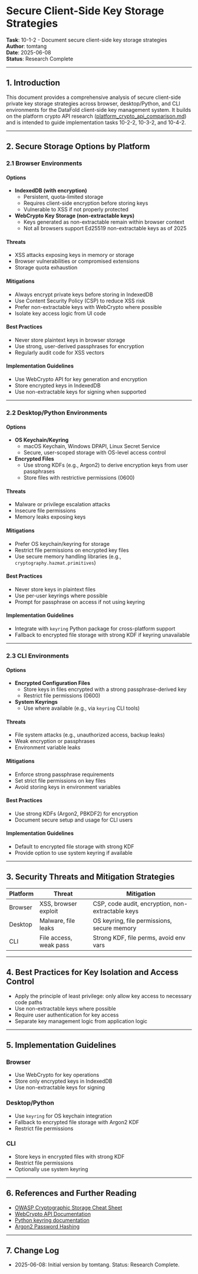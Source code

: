 # Secure Client-Side Key Storage Strategies

**Task**: 10-1-2 - Document secure client-side key storage strategies  
**Author**: tomtang  
**Date**: 2025-06-08  
**Status**: Research Complete

---

## 1. Introduction

This document provides a comprehensive analysis of secure client-side private key storage strategies across browser, desktop/Python, and CLI environments for the DataFold client-side key management system. It builds on the platform crypto API research ([platform_crypto_api_comparison.md](./platform_crypto_api_comparison.md)) and is intended to guide implementation tasks 10-2-2, 10-3-2, and 10-4-2.

---

## 2. Secure Storage Options by Platform

### 2.1 Browser Environments

#### Options
- **IndexedDB (with encryption)**
  - Persistent, quota-limited storage
  - Requires client-side encryption before storing keys
  - Vulnerable to XSS if not properly protected
- **WebCrypto Key Storage (non-extractable keys)**
  - Keys generated as non-extractable remain within browser context
  - Not all browsers support Ed25519 non-extractable keys as of 2025

#### Threats
- XSS attacks exposing keys in memory or storage
- Browser vulnerabilities or compromised extensions
- Storage quota exhaustion

#### Mitigations
- Always encrypt private keys before storing in IndexedDB
- Use Content Security Policy (CSP) to reduce XSS risk
- Prefer non-extractable keys with WebCrypto where possible
- Isolate key access logic from UI code

#### Best Practices
- Never store plaintext keys in browser storage
- Use strong, user-derived passphrases for encryption
- Regularly audit code for XSS vectors

#### Implementation Guidelines
- Use WebCrypto API for key generation and encryption
- Store encrypted keys in IndexedDB
- Use non-extractable keys for signing when supported

---

### 2.2 Desktop/Python Environments

#### Options
- **OS Keychain/Keyring**
  - macOS Keychain, Windows DPAPI, Linux Secret Service
  - Secure, user-scoped storage with OS-level access control
- **Encrypted Files**
  - Use strong KDFs (e.g., Argon2) to derive encryption keys from user passphrases
  - Store files with restrictive permissions (0600)

#### Threats
- Malware or privilege escalation attacks
- Insecure file permissions
- Memory leaks exposing keys

#### Mitigations
- Prefer OS keychain/keyring for storage
- Restrict file permissions on encrypted key files
- Use secure memory handling libraries (e.g., `cryptography.hazmat.primitives`)

#### Best Practices
- Never store keys in plaintext files
- Use per-user keyrings where possible
- Prompt for passphrase on access if not using keyring

#### Implementation Guidelines
- Integrate with `keyring` Python package for cross-platform support
- Fallback to encrypted file storage with strong KDF if keyring unavailable

---

### 2.3 CLI Environments

#### Options
- **Encrypted Configuration Files**
  - Store keys in files encrypted with a strong passphrase-derived key
  - Restrict file permissions (0600)
- **System Keyrings**
  - Use where available (e.g., via `keyring` CLI tools)

#### Threats
- File system attacks (e.g., unauthorized access, backup leaks)
- Weak encryption or passphrases
- Environment variable leaks

#### Mitigations
- Enforce strong passphrase requirements
- Set strict file permissions on key files
- Avoid storing keys in environment variables

#### Best Practices
- Use strong KDFs (Argon2, PBKDF2) for encryption
- Document secure setup and usage for CLI users

#### Implementation Guidelines
- Default to encrypted file storage with strong KDF
- Provide option to use system keyring if available

---

## 3. Security Threats and Mitigation Strategies

| Platform | Threat | Mitigation |
|----------|--------|------------|
| Browser  | XSS, browser exploit | CSP, code audit, encryption, non-extractable keys |
| Desktop  | Malware, file leaks | OS keyring, file permissions, secure memory |
| CLI      | File access, weak pass | Strong KDF, file perms, avoid env vars |

---

## 4. Best Practices for Key Isolation and Access Control

- Apply the principle of least privilege: only allow key access to necessary code paths
- Use non-extractable keys where possible
- Require user authentication for key access
- Separate key management logic from application logic

---

## 5. Implementation Guidelines

### Browser
- Use WebCrypto for key operations
- Store only encrypted keys in IndexedDB
- Use non-extractable keys for signing

### Desktop/Python
- Use `keyring` for OS keychain integration
- Fallback to encrypted file storage with Argon2 KDF
- Restrict file permissions

### CLI
- Store keys in encrypted files with strong KDF
- Restrict file permissions
- Optionally use system keyring

---

## 6. References and Further Reading

- [OWASP Cryptographic Storage Cheat Sheet](https://cheatsheetseries.owasp.org/cheatsheets/Cryptographic_Storage_Cheat_Sheet.html)
- [WebCrypto API Documentation](https://developer.mozilla.org/en-US/docs/Web/API/Web_Crypto_API)
- [Python keyring documentation](https://pypi.org/project/keyring/)
- [Argon2 Password Hashing](https://github.com/P-H-C/phc-winner-argon2)

---

## 7. Change Log

- 2025-06-08: Initial version by tomtang. Status: Research Complete.